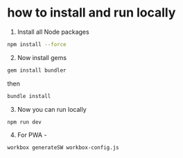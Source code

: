 # how to install and run locally

1. Install all Node packages

```sh
npm install --force
```

2. Now install gems

```sh
gem install bundler
```

then

```sh
bundle install
```

3. Now you can run locally

```sh
npm run dev
```

4. For PWA -

```sh
workbox generateSW workbox-config.js
```
